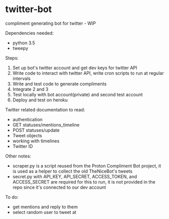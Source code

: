 # twitter-bot
compliment generating bot for twitter - WIP

Dependencies needed:
- python 3.5
- tweepy

Steps:
1. Set up bot's twitter account and get dev keys for twitter API
2. Write code to interact with twitter API, write cron scripts to run at regular intervals
3. Write and test code to generate compliments
4. Integrate 2 and 3
5. Test locally with bot account(private) and second test account
6. Deploy and test on heroku

Twitter related documentation to read:
- authentication
- GET statuses/mentions_timeline
- POST statuses/update
- Tweet objects
- working with timelines
- Twitter ID

Other notes:
- scraper.py is a script reused from the Proton Compliment Bot project, it is used as a helper to collect the old TheNiceBot's tweets
- secret.py with API_KEY, API_SECRET, ACCESS_TOKEN, and ACCESS_SECRET are required for this to run, it is not provided in the repo since it's connected to our dev account

To do:
 - get mentions and reply to them
 - select random user to tweet at